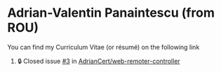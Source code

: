 # Adrian-Valentin Panaintescu (from ROU)

You can find my Curriculum Vitae (or résumé) on the following link

<!--START_SECTION:activity-->
1. 🔒 Closed issue [#3](https://github.com/AdrianCert/web-remoter-controller/issues/3) in [AdrianCert/web-remoter-controller](https://github.com/AdrianCert/web-remoter-controller)
<!--END_SECTION:activity-->